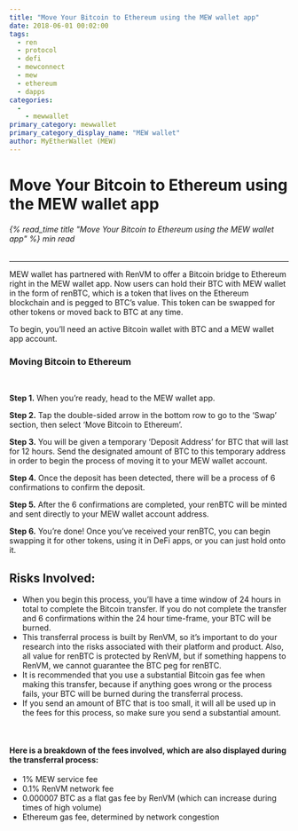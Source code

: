 ```yaml
---
title: "Move Your Bitcoin to Ethereum using the MEW wallet app"
date: 2018-06-01 00:02:00
tags:
  - ren
  - protocol
  - defi
  - mewconnect
  - mew
  - ethereum
  - dapps
categories:
  - 
    - mewwallet
primary_category: mewwallet
primary_category_display_name: "MEW wallet"
author: MyEtherWallet (MEW)
---
```


# **Move Your Bitcoin to Ethereum using the MEW wallet app**

###### {% read_time title "Move Your Bitcoin to Ethereum using the MEW wallet app" %} min read

* * *

MEW wallet has partnered with RenVM to offer a Bitcoin bridge to Ethereum right in the MEW wallet app. Now users can hold their BTC with MEW wallet in the form of renBTC, which is a token that lives on the Ethereum blockchain and is pegged to BTC’s value. This token can be swapped for other tokens or moved back to BTC at any time.

To begin, you’ll need an active Bitcoin wallet with BTC and a MEW wallet app account.

### **Moving Bitcoin to Ethereum**

<br>

**Step 1.** When you’re ready, head to the MEW wallet app.

**Step 2.** Tap the double-sided arrow in the bottom row to go to the ‘Swap’ section, then select ‘Move Bitcoin to Ethereum’.

**Step 3.** You will be given a temporary ‘Deposit Address’ for BTC that will last for 12 hours. Send the designated amount of BTC to this temporary address in order to begin the process of moving it to your MEW wallet account.

**Step 4.** Once the deposit has been detected, there will be a process of 6 confirmations to confirm the deposit.

**Step 5.** After the 6 confirmations are completed, your renBTC will be minted and sent directly to your MEW wallet account address.

**Step 6.** You’re done! Once you’ve received your renBTC, you can begin swapping it for other tokens, using it in DeFi apps, or you can just hold onto it.

## **Risks Involved:**

-   When you begin this process, you’ll have a time window of 24 hours in total to complete the Bitcoin transfer. If you do not complete the transfer and 6 confirmations within the 24 hour time-frame, your BTC will be burned.
-   This transferral process is built by RenVM, so it’s important to do your research into the risks associated with their platform and product. Also, all value for renBTC is protected by RenVM, but if something happens to RenVM, we cannot guarantee the BTC peg for renBTC.
-   It is recommended that you use a substantial Bitcoin gas fee when making this transfer, because if anything goes wrong or the process fails, your BTC will be burned during the transferral process.
-   If you send an amount of BTC that is too small, it will all be used up in the fees for this process, so make sure you send a substantial amount.

<br>

#### **Here is a breakdown of the fees involved, which are also displayed during the transferral process:**

-   1% MEW service fee
-   0.1% RenVM network fee
-   0.000007 BTC as a flat gas fee by RenVM (which can increase during times of high volume)
-   Ethereum gas fee, determined by network congestion
